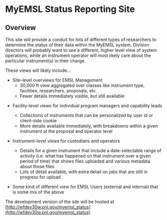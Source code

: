 # MyEMSL Status Reporting Site

## Overview
This site will provide a conduit for lots of different types of researchers to determine the status of their data within the MyEMSL system. Division directors will probably want to see a different, higher level view of system operations, while an instrument operator will most likely care about the particular instrument(s) in their charge.

These views will likely include...

* Site-level overviews for EMSL Management
    - 30,000 ft view aggregated over classes like instrument type, facilities, researchers, proposals, etc.
    - Fewer details immediately visible, but still available
  
- Facility-level views for individual program managers and capability leads
    - Collections of instruments that can be personalized by user id or client-side cookie
    - More details available immediately, with breakdowns within a given instrument at the proposal and operator level
  
- Instrument-level views for custodians and operators
    - Details for a given instrument that include a date-selectable range of activity (i.e. what has happened on that
  instrument over a given period of time) that shows files uploaded and various metadata about those files
    - Lots of detail available, with extra detail on jobs that are still in progress for upload
  
- Some kind of different view for EMSL Users (external and internal) that is some mix of the above

The development version of the site will be hosted at [http://wfdev30w.pnl.gov/myemsl_status](http://wfdev30w.pnl.gov/myemsl_status)
